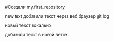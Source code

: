 #Создали my_first_repository

new text
добавили текст через веб браузер
git log

новый текст локально

добавили текст в новой ветке 




